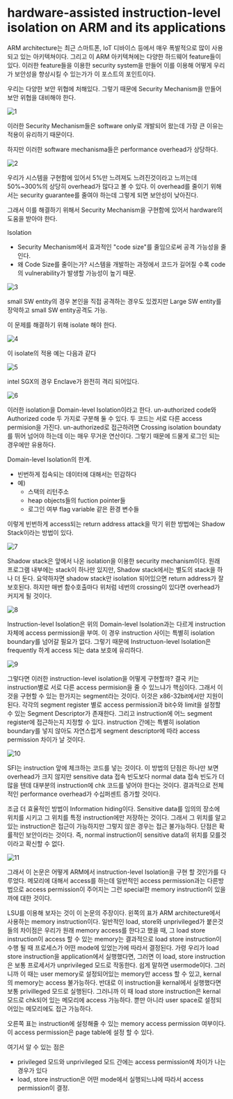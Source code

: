 # hardware-assisted instruction-level isolation on ARM and its applications

ARM architecture는 최근 스마트폰, IoT 디바이스 등에서 매우 폭발적으로 많이 사용되고 있는 아키텍쳐이다. 그리고 이 ARM 아키텍쳐에는 다양한 하드웨어 feature들이 있다. 이러한 feature들을 이용한 security system을 만들어 이를 이용해 어떻게 우리가 보안성을 향상시킬 수 있는가가 이 포스트의 포인트이다.


우리는 다양한 보안 위협에 처해있다. 그렇기 때문에 Security Mechanism을 만들어 보안 위협을 대비해야 한다.

![1](./images/image1.png)

이러한 Security Mechanism들은 software only로 개발되어 왔는데 가장 큰 이유는 적용이 유리하기 때문이다.

하지만 이러한 software mechanisma들은 performance overhead가 상당하다.

![2](./images/image2.png)

우리가 시스템을 구현함에 있어서 5%만 느려져도 느려진것이라고 느끼는데 50%~300%의 상당히 overhead가 많다고 볼 수 있다.
이 overhead를 줄이기 위해서는 security guarantee를 줄여야 하는데 그렇게 되면 보안성이 낮아진다.

그래서 이를 해결하기 위해서 Security Mechanism을 구현함에 있어서 hardware의 도움을 받아야 한다.

Isolation
- Security Mechanism에서 효과적인 "code size"를 줄임으로써 공격 가능성을 줄인다.
- 왜 Code Size를 줄이는가?
    시스템을 개발하는 과정에서 코드가 길어질 수록 code의 vulnerability가 발생할 가능성이 높기 때문.

![3](./images/image3.png)

small SW entity의 경우 본인을 직접 공격하는 경우도 있겠지만 Large SW entity를 장악하고 small SW entity공격도 가능.

이 문제를 해결하기 위해 isolate 해야 한다.

![4](./images/image4.png)

이 isolate의 적용 예는 다음과 같다

![5](./images/image5.png)

intel SGX의 경우 Enclave가 완전히 격리 되어있다.

![6](./images/image6.png)

이러한 isolation을 Domain-level Isolation이라고 한다.
un-authorized code와 Authorized code 두 가지로 구분해 둘 수 있다.
두 코드는 서로 다른 access permision을 가진다.
un-authorized로 접근하려면 Crossing isolation boundaty를 뛰어 넘어야 하는데 이는 매우 무거운 연산이다.
그렇기 때문에 드물게 로그인 되는 경우에만 유용하다. 

Domain-level Isolation의 한계.
- 빈번하게 접속되는 데이터에 대해서는 민감하다
- 예) 
    - 스택의 리턴주소
    - heap objects들의 fuction pointer들
    - 로그인 여부 flag variable 같은 환경 변수들

이렇게 빈번하게 access되는 return address attack을 막기 위한 방법에는 Shadow Stack이라는 방법이 있다.

![7](./images/image7.png)

Shadow stack은 앞에서 나온 isolation을 이용한 security mechanism이다.
원래 프로그램 내부에는 stack이 하나만 있지만, Shadow stack에서는 별도의 stack을 하나 더 둔다.
요약하자면 shadow stack만 isolation 되어있으면 return address가 잘 보호된다.
하지만 매번 함수호출마다 위처럼 네번의 crossing이 있다면 overhead가 커지게 될 것이다.

![8](./images/image8.png)

Instruction-level Isolation은 위의 Domain-level Isolation과는 다르게 instruction 자체에 access permission을 부여.
이 경우 instruction 사이는 특별히 isolation boundary를 넘어갈 필요가 없다.
그렇기 때문에 Instructuon-level Isolation은 frequently 하게 access 되는 data 보호에 유리하다.

![9](./images/image9.png)

그렇다면 이러한 instruction-level isolation을 어떻게 구현할까?
결국 키는 instruction별로 서로 다른 access permision을 줄 수 있느냐가 핵심이다.
그래서 이것을 구현할 수 있는 한가지는 segment라는 것이다.
이것은 x86-32bit에서만 지원이 된다.
각각의 segment register 별로 access permission과 bit수와 limit을 설정할 수 있는 Segment Descriptor가 존재한다.
그리고 instruction에 어느 segment register에 접근하는지 지정할 수 있다.
instruction 간에는 특별히 isolation boundary를 넣지 않아도 자연스럽게 segment descriptor에 따라 access permission 차이가 날 것이다.

![10](./images/image10.png)

SFI는 instruction 앞에 체크하는 코드를 넣는 것이다.
이 방법의 단점은 하나만 보면 overhead가 크지 않지만 sensitive data 접속 빈도보다 normal data 접속 빈도가 더 많을 텐데 대부분의 instruction에 chk 코드를 넣어야 한다는 것이다.
결과적으로 전체적인 performance overhead가 수십퍼센트 증가할 것이다.

조금 더 효율적인 방법이 Information hiding이다.
Sensitive data를 임의의 장소에 위치를 시키고 그 위치를 특정 instruction에만 저장하는 것이다.
그래서 그 위치를 알고있는 instruction은 접근이 가능하지만 그렇지 않은 경우는 접근 불가능하다.
단점은 확률적인 보안이라는 것이다. 즉, normal instruction이 sensitive data의 위치를 모를것이라고 확신할 수 없다.

![11](./images/image11.png)

그래서 이 논문은 어떻게 ARM에서 instruction-level Isolation을 구현 할 것인가를 다루었다.
메모리에 대해서 access를 하는데 일반적인 access permission과는 다른방법으로 access permission이 주어지는 그런 special한 memory instruction이 있을까에 대한 것이다.

LSU를 이용해 보자는 것이 이 논문의 주장이다.
왼쪽의 표가 ARM architecture에서 사용하는 memory instruction이다.
일반적인 load, store와 unprivileged가 붙은것들의 차이점은 우리가 원래 memory access를 한다고 했을 때, 그 load store instruction이 access 할 수 있는 memory는 결과적으로 load store instruction이 수행 될 때 프로세스가 어떤 mode에 있었는가에 따라서 결정된다.
가령 우리가 load store instruction을 application에서 실행했다면, 그러면 이 load, store instruction은 보통 프로세서가 unprivileged 모드로 작동한다. 쉽게 말하면 usermode이다. 그러니까 이 때는 user memory로 설정되어있는 memory만 access 할 수 있고, kernal의 memory는 access 불가능하다.
반대로 이 instruction을 kernal에서 실행했다면 보통 privilleged 모드로 실행된다. 그러니까 이 때 load store instruction은 kernal 모드로 chk되어 있는 메모리에 access 가능하다. 뿐만 아니라 user space로 설정되어있는 메모리에도 접근 가능하다.

오른쪽 표는 instruction에 설정해줄 수 있는 memory access permission 여부이다. 이 access permission은 page table에 설정 할 수 있다.

여기서 알 수 있는 점은 
- privileged 모드와 unprivileged 모드 간에는 access permission에 차이가 나는 경우가 있다
- load, store instruction은 어떤 mode에서 실행되느냐에 따라서 access permission이 결정.

